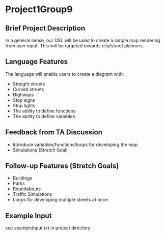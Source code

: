 # Project1Group9

## Brief Project Description
In a general sense, our DSL will be used to create a simple map rendering from user input. 
This will be targeted towards city/street planners.

## Language Features
The language will enable users to create a diagram with:
- Straight streets
- Curved streets
- Highways
- Stop signs
- Stop lights
- The ability to define functions
- The ability to define variables


## Feedback from TA Discussion
- Introduce variables/functions/loops for developing the map
- Simulations (Stretch Goal)


## Follow-up Features (Stretch Goals)
- Buildings
- Parks
- Roundabouts
- Traffic Simulations
- Loops for developing multiple streets at once


## Example Input

see exampleInput.txt in project directory

